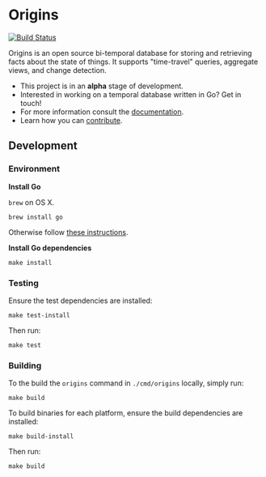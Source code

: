 # Origins

[![Build Status](https://travis-ci.org/chop-dbhi/origins.svg?branch=master)](https://travis-ci.org/chop-dbhi/origins)

Origins is an open source bi-temporal database for storing and retrieving facts about the state of things. It supports "time-travel" queries, aggregate views, and change detection.

- This project is in an **alpha** stage of development.
- Interested in working on a temporal database written in Go? Get in touch!
- For more information consult the [documentation](https://origins.readme.io/docs).
- Learn how you can [contribute](https://origins.readme.io/v0.9/docs/contributing).

## Development

### Environment

**Install Go**

`brew` on OS X.

```
brew install go
```

Otherwise follow [these instructions](http://golang.org/doc/install).

**Install Go dependencies**

```
make install
```
### Testing

Ensure the test dependencies are installed:

```
make test-install
```

Then run:

```
make test
```

### Building

To the build the `origins` command in `./cmd/origins` locally, simply run:

```
make build
```

To build binaries for each platform, ensure the build dependencies are installed:

```
make build-install
```

Then run:

```
make build
```
